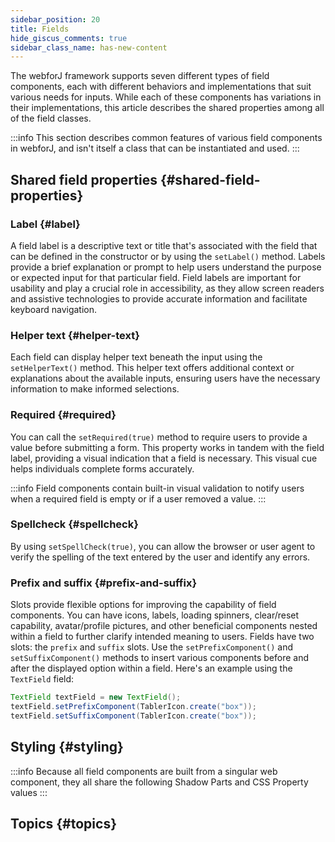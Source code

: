 ```yaml
---
sidebar_position: 20
title: Fields
hide_giscus_comments: true
sidebar_class_name: has-new-content
---
```


<JavadocLink type="foundation" location="com/webforj/component/field/AbstractField"/>

The webforJ framework supports seven different types of field components, each with different behaviors and implementations that suit various needs for inputs.
While each of these components has variations in their implementations, this article describes the shared properties among all of the field classes.

:::info
This section describes common features of various field components in webforJ, and isn't itself a class that can be instantiated and used.
:::

## Shared field properties {#shared-field-properties}

### Label {#label}

A field label is a descriptive text or title that's associated with the field that can be defined in the constructor or by using the `setLabel()` method. Labels provide a brief explanation or prompt to help users understand the purpose or expected input for that particular field. Field labels are important for usability and play a crucial role in accessibility, as they allow screen readers and assistive technologies to provide accurate information and facilitate keyboard navigation.

### Helper text {#helper-text}

Each field can display helper text beneath the input using the `setHelperText()` method. This helper text offers additional context or explanations about the available inputs, ensuring users have the necessary information to make informed selections.

### Required {#required}

You can call the `setRequired(true)` method to require users to provide a value before submitting a form. This property works in tandem with the field label, providing a visual indication that a field is necessary. This visual cue helps individuals complete forms accurately.

:::info
Field components contain built-in visual validation to notify users when a required field is empty or if a user removed a value.
:::

### Spellcheck {#spellcheck}

By using `setSpellCheck(true)`, you can allow the browser or user agent to verify the spelling of the text entered by the user and identify any errors.

### Prefix and suffix {#prefix-and-suffix}

Slots provide flexible options for improving the capability of field components. You can have icons, labels, loading spinners, clear/reset capability, avatar/profile pictures, and other beneficial components nested within a field to further clarify intended meaning to users.
Fields have two slots: the `prefix` and `suffix` slots. Use the `setPrefixComponent()` and `setSuffixComponent()` methods to insert various components before and after the displayed option within a field. Here's an example using the `TextField` field:

```java
TextField textField = new TextField();
textField.setPrefixComponent(TablerIcon.create("box"));
textField.setSuffixComponent(TablerIcon.create("box"));
```

## Styling {#styling}

:::info
Because all field components are built from a singular web component, they all share the
following Shadow Parts and CSS Property values
:::

<TableBuilder name="Field" />

## Topics {#topics}

<DocCardList className="topics-section" />